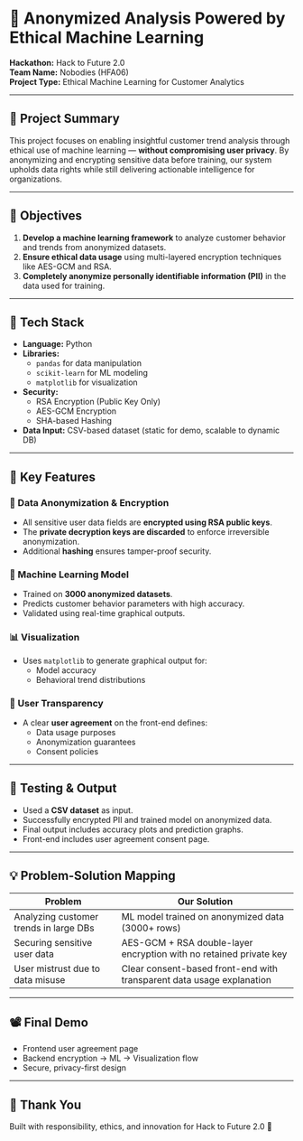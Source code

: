 # 🔐 Anonymized Analysis Powered by Ethical Machine Learning

**Hackathon:** Hack to Future 2.0  
**Team Name:** Nobodies (HFA06)  
**Project Type:** Ethical Machine Learning for Customer Analytics

---

## 🧠 Project Summary

This project focuses on enabling insightful customer trend analysis through ethical use of machine learning — **without compromising user privacy**. By anonymizing and encrypting sensitive data before training, our system upholds data rights while still delivering actionable intelligence for organizations.

---

## 🎯 Objectives

1. **Develop a machine learning framework** to analyze customer behavior and trends from anonymized datasets.
2. **Ensure ethical data usage** using multi-layered encryption techniques like AES-GCM and RSA.
3. **Completely anonymize personally identifiable information (PII)** in the data used for training.

---

## 🔧 Tech Stack

- **Language:** Python
- **Libraries:** 
  - `pandas` for data manipulation  
  - `scikit-learn` for ML modeling  
  - `matplotlib` for visualization
- **Security:** 
  - RSA Encryption (Public Key Only)
  - AES-GCM Encryption
  - SHA-based Hashing
- **Data Input:** CSV-based dataset (static for demo, scalable to dynamic DB)

---

## 🔐 Key Features

### 🔄 Data Anonymization & Encryption
- All sensitive user data fields are **encrypted using RSA public keys**.
- The **private decryption keys are discarded** to enforce irreversible anonymization.
- Additional **hashing** ensures tamper-proof security.

### 🧮 Machine Learning Model
- Trained on **3000 anonymized datasets**.
- Predicts customer behavior parameters with high accuracy.
- Validated using real-time graphical outputs.

### 📊 Visualization
- Uses `matplotlib` to generate graphical output for:
  - Model accuracy
  - Behavioral trend distributions

### 🔎 User Transparency
- A clear **user agreement** on the front-end defines:
  - Data usage purposes
  - Anonymization guarantees
  - Consent policies

---

## 🧪 Testing & Output

- Used a **CSV dataset** as input.
- Successfully encrypted PII and trained model on anonymized data.
- Final output includes accuracy plots and prediction graphs.
- Front-end includes user agreement consent page.

---

## 💡 Problem-Solution Mapping

| Problem                                  | Our Solution                                                                 |
|------------------------------------------|------------------------------------------------------------------------------|
| Analyzing customer trends in large DBs   | ML model trained on anonymized data (3000+ rows)                            |
| Securing sensitive user data             | AES-GCM + RSA double-layer encryption with no retained private key          |
| User mistrust due to data misuse         | Clear consent-based front-end with transparent data usage explanation       |

---

## 📽️ Final Demo

- Frontend user agreement page
- Backend encryption → ML → Visualization flow
- Secure, privacy-first design

---

## 🙌 Thank You

Built with responsibility, ethics, and innovation for Hack to Future 2.0 🚀
